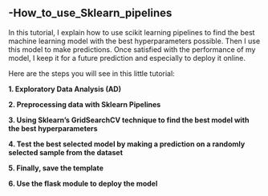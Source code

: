 ## -How_to_use_Sklearn_pipelines

In this tutorial, I explain how to use scikit learning pipelines to find the best machine learning model with the best hyperparameters possible. Then I use this model to make predictions. Once satisfied with the performance of my model, I keep it for a future prediction and especially to deploy it online. 

Here are the steps you will see in this little tutorial:

**1. Exploratory Data Analysis (AD)**

**2. Preprocessing data with Sklearn Pipelines**

**3. Using Sklearn’s GridSearchCV technique to find the best model with the best hyperparameters**

**4. Test the best selected model by making a prediction on a randomly selected sample from the dataset**

**5. Finally, save the template**

**6. Use the flask module to deploy the model**
